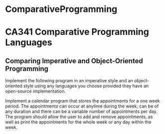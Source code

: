 # ComparativeProgramming
<h1>CA341 Comparative Programming Languages
<br>
<h2>Comparing Imperative and Object-Oriented Programming</h2>
<p>Implement the following program in an imperative style and an object-oriented style using any languages you choose provided they have an open-source implementation.

Implement a calendar program that stores the appointments for a one week period. The appointments can occur at anytime during the week, can be of any duration and there can be a variable number of appointments per day. The program should allow the user to add and remove appointments, as well as print the appointments for the whole week or any day within the week.
</p>